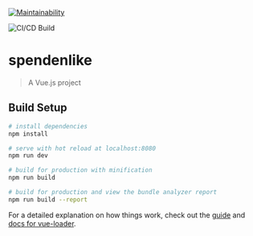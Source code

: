 
[![Maintainability](https://api.codeclimate.com/v1/badges/81f23a7034c789798594/maintainability)](https://codeclimate.com/github/marc101101/spendenlike/maintainability)

![CI/CD Build](https://github.com/marc101101/spendenlike/workflows/Upload%20Website/badge.svg)

# spendenlike

> A Vue.js project

## Build Setup

``` bash
# install dependencies
npm install

# serve with hot reload at localhost:8080
npm run dev

# build for production with minification
npm run build

# build for production and view the bundle analyzer report
npm run build --report
```

For a detailed explanation on how things work, check out the [guide](http://vuejs-templates.github.io/webpack/) and [docs for vue-loader](http://vuejs.github.io/vue-loader).
